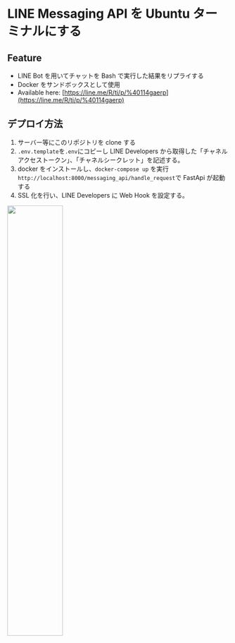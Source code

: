 # LINE Messaging API を Ubuntu ターミナルにする
## Feature

- LINE Bot を用いてチャットを Bash で実行した結果をリプライする
- Docker をサンドボックスとして使用
- Available here: [https://line.me/R/ti/p/%40114gaerp](https://line.me/R/ti/p/%40114gaerp)

## デプロイ方法

1. サーバー等にこのリポジトリを clone する
1. `.env.template`を`.env`にコピーし LINE Developers から取得した「チャネルアクセストークン」、「チャネルシークレット」を記述する。
1. docker をインストールし、`docker-compose up` を実行  
   `http://localhost:8000/messaging_api/handle_request`で FastApi が起動する
1. SSL 化を行い、LINE Developers に Web Hook を設定する。

<img src="https://user-images.githubusercontent.com/58505538/147826267-7779ef38-1a4e-400f-8af3-35d62423d0e4.png" width="50%">

